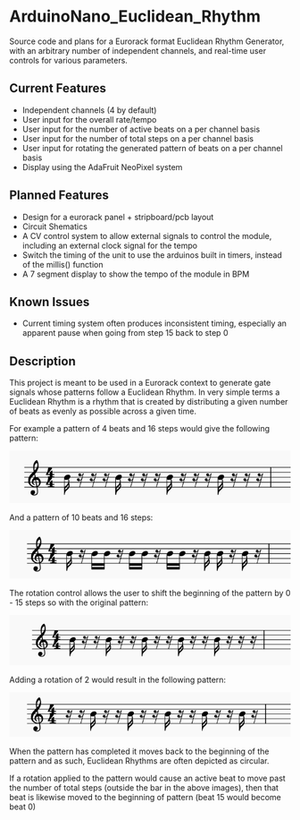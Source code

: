 # ArduinoNano_Euclidean_Rhythm
Source code and plans for a Eurorack format Euclidean Rhythm Generator, with an arbitrary number of independent channels, and real-time user controls for various parameters. 

## Current Features

- Independent channels (4 by default)
- User input for the overall rate/tempo
- User input for the number of active beats on a per channel basis
- User input for the number of total steps on a per channel basis
- User input for rotating the generated pattern of beats on a per channel basis
- Display using the AdaFruit NeoPixel system

## Planned Features

- Design for a eurorack panel + stripboard/pcb layout
- Circuit Shematics
- A CV control system to allow external signals to control the module, including an external clock signal for the tempo
- Switch the timing of the unit to use the arduinos built in timers, instead of the millis() function
- A 7 segment display to show the tempo of the module in BPM

## Known Issues

- Current timing system often produces inconsistent timing, especially an apparent pause when going from step 15 back to step 0

## Description

This project is meant to be used in a Eurorack context to generate gate signals whose patterns follow a Euclidean Rhythm.
In very simple terms a Euclidean Rhythm is a rhythm that is created by distributing a given number of beats as evenly as possible across a given time. 

For example a pattern of 4 beats and 16 steps would give the following pattern:

![4 beats distributed on 16 steps](/assets/images/4_16.PNG)

And a pattern of 10 beats and 16 steps:

![10 beats distributed on 16 steps](/assets/images/10_16.PNG)

The rotation control allows the user to shift the beginning of the pattern by 0 - 15 steps so with the original pattern:

![5 beats distributed on 16 steps](/assets/images/5_16.PNG)

Adding a rotation of 2 would result in the following pattern:

![5 beats distributed on 16 steps with a rotation of two steps](/assets/images/5_16_rot2.PNG)

When the pattern has completed it moves back to the beginning of the pattern and as such, Euclidean Rhythms are often depicted as circular.

If a rotation applied to the pattern would cause an active beat to move past the number of total steps (outside the bar in the above images), then that beat is likewise moved to the beginning of pattern (beat 15 would become beat 0)
